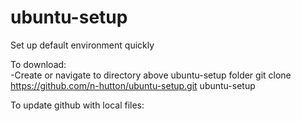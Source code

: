 ubuntu-setup
============

Set up default environment quickly

To download:  
	-Create or navigate to directory above ubuntu-setup folder 
	git clone https://github.com/n-hutton/ubuntu-setup.git ubuntu-setup

To update github with local files:
